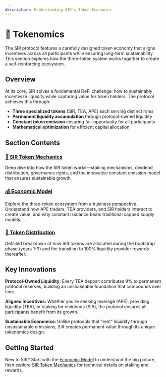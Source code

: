 ```yaml
---
description: Understanding SIR's Token Economics
---
```


# 💎 Tokenomics

The SIR protocol features a carefully designed token economy that aligns incentives across all participants while ensuring long-term sustainability. This section explores how the three-token system works together to create a self-reinforcing ecosystem.

## Overview

At its core, SIR solves a fundamental DeFi challenge: how to sustainably incentivize liquidity while capturing value for token holders. The protocol achieves this through:

- **Three specialized tokens** (SIR, TEA, APE) each serving distinct roles
- **Permanent liquidity accumulation** through protocol-owned liquidity
- **Constant token emission** ensuring fair opportunity for all participants
- **Mathematical optimization** for efficient capital allocation

## Section Contents

### [🎩 SIR Token Mechanics](sir-token-mechanics.md)
Deep dive into how the SIR token works—staking mechanisms, dividend distribution, governance rights, and the innovative constant emission model that ensures sustainable growth.

### [💰 Economic Model](economic-model.md)  
Explore the three-token ecosystem from a business perspective. Understand how APE traders, TEA providers, and SIR holders interact to create value, and why constant issuance beats traditional capped supply models.

### [🍰 Token Distribution](token-distribution.md)
Detailed breakdown of how SIR tokens are allocated during the bootstrap phase (years 1-3) and the transition to 100% liquidity provider rewards thereafter.

## Key Innovations

**Protocol-Owned Liquidity:** Every TEA deposit contributes 9% to permanent protocol reserves, building an unshakeable foundation that compounds over time.

**Aligned Incentives:** Whether you're seeking leverage (APE), providing liquidity (TEA), or staking for dividends (SIR), the protocol ensures all participants benefit from its growth.

**Sustainable Economics:** Unlike protocols that "rent" liquidity through unsustainable emissions, SIR creates permanent value through its unique tokenomics design.

## Getting Started

New to SIR? Start with the [Economic Model](economic-model.md) to understand the big picture, then explore [SIR Token Mechanics](sir-token-mechanics.md) for technical details on staking and rewards.